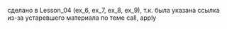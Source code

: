
сделано в Lesson_04 (ex_6, ex_7, ex_8, ex_9), т.к. была указана ссылка из-за устаревшего материала по теме call, apply

